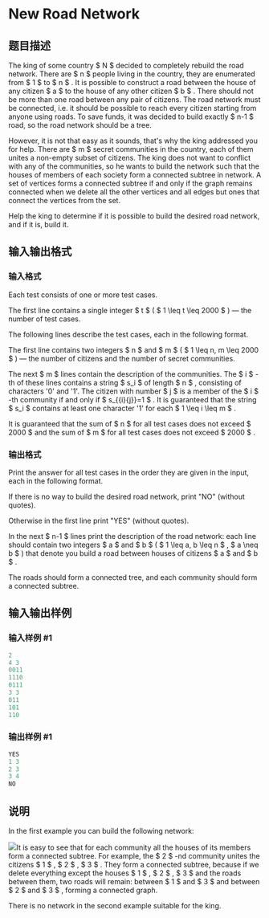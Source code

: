 # New Road Network

## 题目描述

The king of some country $ N $ decided to completely rebuild the road network. There are $ n $ people living in the country, they are enumerated from $ 1 $ to $ n $ . It is possible to construct a road between the house of any citizen $ a $ to the house of any other citizen $ b $ . There should not be more than one road between any pair of citizens. The road network must be connected, i.e. it should be possible to reach every citizen starting from anyone using roads. To save funds, it was decided to build exactly $ n-1 $ road, so the road network should be a tree.

However, it is not that easy as it sounds, that's why the king addressed you for help. There are $ m $ secret communities in the country, each of them unites a non-empty subset of citizens. The king does not want to conflict with any of the communities, so he wants to build the network such that the houses of members of each society form a connected subtree in network. A set of vertices forms a connected subtree if and only if the graph remains connected when we delete all the other vertices and all edges but ones that connect the vertices from the set.

Help the king to determine if it is possible to build the desired road network, and if it is, build it.

## 输入输出格式

### 输入格式

Each test consists of one or more test cases.

The first line contains a single integer $ t $ ( $ 1 \leq t \leq 2000 $ ) — the number of test cases.

The following lines describe the test cases, each in the following format.

The first line contains two integers $ n $ and $ m $ ( $ 1 \leq n, m \leq 2000 $ ) — the number of citizens and the number of secret communities.

The next $ m $ lines contain the description of the communities. The $ i $ -th of these lines contains a string $ s_i $ of length $ n $ , consisting of characters '0' and '1'. The citizen with number $ j $ is a member of the $ i $ -th community if and only if $ s_{{i}{j}}=1 $ . It is guaranteed that the string $ s_i $ contains at least one character '1' for each $ 1 \leq i \leq m $ .

It is guaranteed that the sum of $ n $ for all test cases does not exceed $ 2000 $ and the sum of $ m $ for all test cases does not exceed $ 2000 $ .

### 输出格式

Print the answer for all test cases in the order they are given in the input, each in the following format.

If there is no way to build the desired road network, print "NO" (without quotes).

Otherwise in the first line print "YES" (without quotes).

In the next $ n-1 $ lines print the description of the road network: each line should contain two integers $ a $ and $ b $ ( $ 1 \leq a, b \leq n $ , $ a \neq b $ ) that denote you build a road between houses of citizens $ a $ and $ b $ .

The roads should form a connected tree, and each community should form a connected subtree.

## 输入输出样例

### 输入样例 #1

```cpp
2
4 3
0011
1110
0111
3 3
011
101
110

```
### 输出样例 #1

```cpp
YES
1 3
2 3
3 4
NO

```
## 说明

In the first example you can build the following network:

![](https://cdn.luogu.com.cn/upload/vjudge_pic/CF1054G/2c9fa0f78ef5d14cd2be80686c4e7e4ee5036e9e.png)It is easy to see that for each community all the houses of its members form a connected subtree. For example, the $ 2 $ -nd community unites the citizens $ 1 $ , $ 2 $ , $ 3 $ . They form a connected subtree, because if we delete everything except the houses $ 1 $ , $ 2 $ , $ 3 $ and the roads between them, two roads will remain: between $ 1 $ and $ 3 $ and between $ 2 $ and $ 3 $ , forming a connected graph.

There is no network in the second example suitable for the king.

